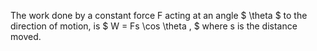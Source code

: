 The work done by a constant force F acting at an angle $ \theta $ to the
direction of motion, is $ W = Fs \cos \theta , $ where s is the distance
moved.
